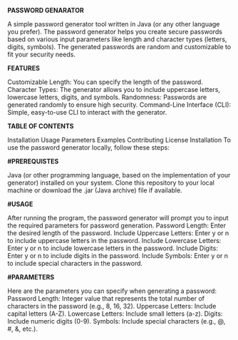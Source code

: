 **PASSWORD GENARATOR**

A simple password generator tool written in Java (or any other language you prefer). The password generator helps you create secure passwords based on various input parameters like length and character types (letters, digits, symbols). The generated passwords are random and customizable to fit your security needs.

**FEATURES**

Customizable Length: You can specify the length of the password.
Character Types: The generator allows you to include uppercase letters, lowercase letters, digits, and symbols.
Randomness: Passwords are generated randomly to ensure high security.
Command-Line Interface (CLI): Simple, easy-to-use CLI to interact with the generator.

**TABLE OF CONTENTS**


Installation
Usage
Parameters
Examples
Contributing
License
Installation
To use the password generator locally, follow these steps:

**#PREREQUISTES**


Java (or other programming language, based on the implementation of your generator) installed on your system.
Clone this repository to your local machine or download the .jar (Java archive) file if available.

**#USAGE**


After running the program, the password generator will prompt you to input the required parameters for password generation.
Password Length: Enter the desired length of the password.
Include Uppercase Letters: Enter y or n to include uppercase letters in the password.
Include Lowercase Letters: Enter y or n to include lowercase letters in the password.
Include Digits: Enter y or n to include digits in the password.
Include Symbols: Enter y or n to include special characters in the password.

**#PARAMETERS**


Here are the parameters you can specify when generating a password:
Password Length: Integer value that represents the total number of characters in the password (e.g., 8, 16, 32).
Uppercase Letters: Include capital letters (A-Z).
Lowercase Letters: Include small letters (a-z).
Digits: Include numeric digits (0-9).
Symbols: Include special characters (e.g., @, #, &, etc.).
